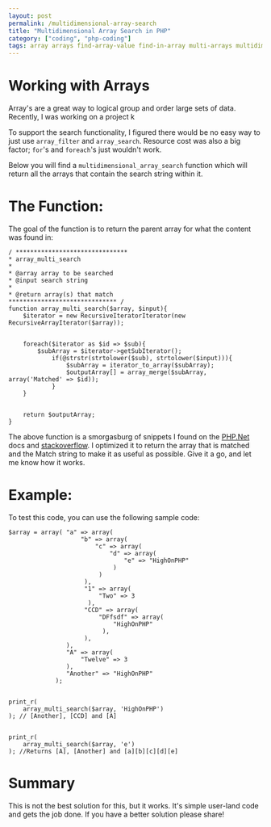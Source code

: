 ```yaml
---
layout: post
permalink: /multidimensional-array-search
title: "Multidimensional Array Search in PHP"
category: ["coding", "php-coding"]
tags: array arrays find-array-value find-in-array multi-arrays multidimensional multidimensional-arrays php-2 php-array-value-search php-arrays php-find-in-array php-find-in-value-array php-multidimensional-array-search php-search-array php-search-array-value php-search-arrays search-arrays
---
```

# Working with Arrays

Array's are a great way to logical group and order large sets of data. Recently, I was working on a project k

To support the search functionality, I figured there would be no easy way to just use `array_filter` and `array_search`. Resource cost was also a big factor; `for`'s and `foreach`'s just wouldn't work.

Below you will find a `multidimensional_array_search` function which will return all the arrays that contain the search string within it.

# The Function:

The goal of the function is to return the parent array for what the content was found in:

    / ******************************* 
    * array_multi_search 
    * 
    * @array array to be searched 
    * @input search string 
    * 
    * @return array(s) that match 
    ****************************** /  
    function array_multi_search($array, $input){  
        $iterator = new RecursiveIteratorIterator(new RecursiveArrayIterator($array));  
    
    
        foreach($iterator as $id => $sub){ 
            $subArray = $iterator->getSubIterator(); 
                if(@strstr(strtolower($sub), strtolower($input))){ 
                    $subArray = iterator_to_array($subArray); 
                    $outputArray[] = array_merge($subArray, array('Matched' => $id)); 
                } 
        } 
    
    
        return $outputArray; 
    }

The above function is a smorgasburg of snippets I found on the [PHP.Net](http://php.net) docs and [stackoverflow](http://stackoverflow.com). I optimized it to return the array that is matched and the Match string to make it as useful as possible. Give it a go, and let me know how it works.

# Example:

To test this code, you can use the following sample code:

    $array = array( "a" => array( 
                        "b" => array( 
                            "c" => array( 
                                "d" => array( 
                                    "e" => "HighOnPHP" 
                                 ) 
                             ) 
                         ), 
                         "1" => array( 
                             "Two" => 3 
                          ), 
                         "CCD" => array( 
                             "DFfsdf" => array( 
                                 "HighOnPHP" 
                              ), 
                         ), 
                    ),
                    "A" => array( 
                        "Twelve" => 3 
                    ), 
                    "Another" => "HighOnPHP" 
                 ); 
    
    
    print_r(
        array_multi_search($array, 'HighOnPHP')
    ); // [Another], [CCD] and [A] 
    
    
    print_r(
        array_multi_search($array, 'e')
    ); //Returns [A], [Another] and [a][b][c][d][e]

# Summary

This is not the best solution for this, but it works. It's simple user-land code and gets the job done. If you have a better solution please share!

